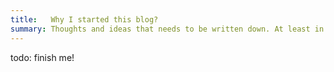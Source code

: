```yaml
---
title:   Why I started this blog?
summary: Thoughts and ideas that needs to be written down. At least in my opinion. Nicely packed. For free. Yay!
---
```


todo: finish me!